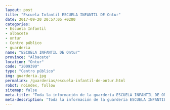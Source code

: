 ```yaml
---
layout: post
title: "Escuela Infantil ESCUELA INFANTIL DE Ontur"
date: 2017-09-20 20:57:05 +0200
categories:
- Escuela Infantil
- albacete
- ontur
- Centro público
- guarderia
name: "ESCUELA INFANTIL DE Ontur"
province: "Albacete"
location: "Ontur"
code: "2009390"
type: "Centro público"
img: guarderia.jpg
permalink: /guarderias/escuela-infantil-de-ontur.html
robot: noindex, follow
sitemap: false
meta-title: "Toda la información de la guardería ESCUELA INFANTIL DE ONTUR"
meta-description: "Toda la información de la guardería ESCUELA INFANTIL DE ONTUR"
---
```

